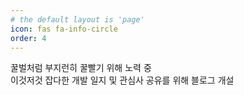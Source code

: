 ```yaml
---
# the default layout is 'page'
icon: fas fa-info-circle
order: 4
---
```


꿀벌처럼 부지런히 꿀빨기 위해 노력 중  
이것저것 잡다한 개발 일지 및 관심사 공유를 위해 블로그 개설



